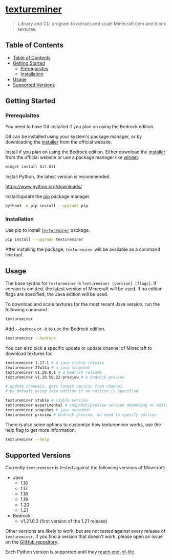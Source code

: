 # [textureminer](https://4mbl.link/gh/textureminer)

> Library and CLI program to extract and scale Minecraft item and block textures.

## Table of Contents

* [Table of Contents](#table-of-contents)
* [Getting Started](#getting-started)
  * [Prerequisites](#prerequisites)
  * [Installation](#installation)
* [Usage](#usage)
* [Supported Versions](#supported-versions)

## Getting Started

### Prerequisites

You need to have Git installed if you plan on using the Bedrock edition.

Git can be installed using your system's package manager, or by downloading the [installer](https://git-scm.com/download/) from the official website.

Install if you plan on using the Bedrock edition.
Either download the [installer](https://git-scm.com/download/) from the official website or use a package manager like [winget](https://learn.microsoft.com/en-us/windows/package-manager/winget/#install-winget).

```sh
winget install Git.Git
```

Install Python, the latest version is recommended.

<https://www.python.org/downloads/>

Install/update the [pip](https://pip.pypa.io/en/stable/) package manager.

```sh
python3 -m pip install --upgrade pip
```

### Installation

Use pip to install [`textureminer`](https://pypi.org/project/textureminer) package.

```sh
pip install --upgrade textureminer
```

After installing the package, `textureminer` will be available as a command line tool.

## Usage

The base syntax for `textureminer` is `textureminer [version] [flags]`. If version is omitted, the latest version of Minecraft will be used. If no edition flags are specified, the Java edition will be used.

To download and scale textures for the most recent Java version, run the following command.

```sh
textureminer
```

Add `--bedrock` or `-b` to use the Bedrock edition.

```sh
textureminer --bedrock
```

You can also pick a specific update or update channel of Minecraft to download textures for.

```sh
textureminer 1.17.1 # a java stable release
textureminer 22w14a # a java snapshot
textureminer v1.20.0.1 # a bedrock release
textureminer v1.20.50.22-preview # a bedrock preview

# update channels, gets latest version from channel
# by default using java edition if no edition is specified

textureminer stable # stable version
textureminer experimental # snapshot/preview version depending on edition
textureminer snapshot # java snapshot
textureminer preview # bedrock preview, no need to specify edition

```

There is also some options to customize how textureminer works, use the help flag to get more information.

```sh
textureminer --help
```

## Supported Versions

Currently `textureminer` is tested against the following versions of Minecraft:

* Java
  * 1.16
  * 1.17
  * 1.18
  * 1.19
  * 1.20
  * 1.21
* Bedrock
  * v1.21.0.3 (first version of the 1.21 release)

Other versions are likely to work, but are not tested against every release of `textureminer`. If you find a version that doesn't work, please open an issue on the [GitHub repository](https://github.com/4mbl/textureminer/issues).

Each Python version is supported until they [reach end-of-life](https://devguide.python.org/versions/).
